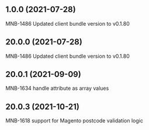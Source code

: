 ## 1.0.0 (2021-07-28)
MNB-1486 Updated client bundle version to v0.1.80


## 20.0.0 (2021-07-28)
MNB-1486 Updated client bundle version to v0.1.80


## 20.0.1 (2021-09-09)
MNB-1634 handle attribute as array values


## 20.0.3 (2021-10-21)
MNB-1618 support for Magento postcode validation logic


